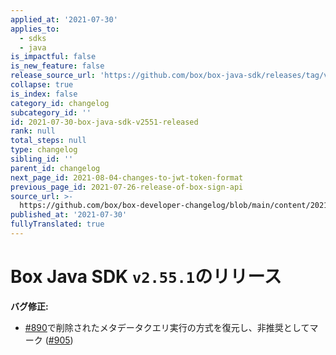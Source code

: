 ```yaml
---
applied_at: '2021-07-30'
applies_to:
  - sdks
  - java
is_impactful: false
is_new_feature: false
release_source_url: 'https://github.com/box/box-java-sdk/releases/tag/v2.55.1'
collapse: true
is_index: false
category_id: changelog
subcategory_id: ''
id: 2021-07-30-box-java-sdk-v2551-released
rank: null
total_steps: null
type: changelog
sibling_id: ''
parent_id: changelog
next_page_id: 2021-08-04-changes-to-jwt-token-format
previous_page_id: 2021-07-26-release-of-box-sign-api
source_url: >-
  https://github.com/box/box-developer-changelog/blob/main/content/2021/07-30-box-java-sdk-v2551-released.md
published_at: '2021-07-30'
fullyTranslated: true
---
```

# Box Java SDK `v2.55.1`のリリース

**バグ修正:**

* [#890][1]で削除されたメタデータクエリ実行の方式を復元し、非推奨としてマーク ([#905][2])

[1]: https://github.com/box/box-java-sdk/pull/890

[2]: https://github.com/box/box-java-sdk/pull/905
